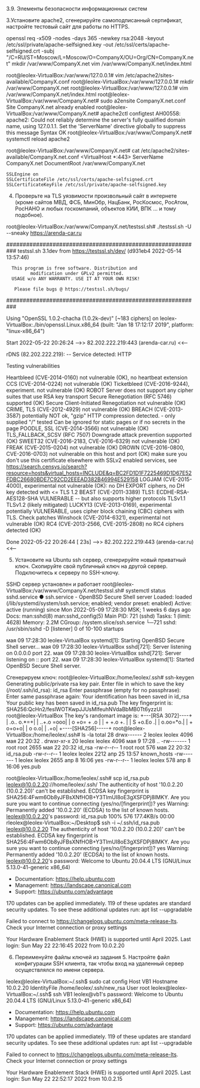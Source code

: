 3.9. Элементы безопасности информационных систем




3.Установите apache2, сгенерируйте самоподписанный сертификат, настройте тестовый сайт для работы по HTTPS.

openssl req -x509 -nodes -days 365 -newkey rsa:2048 -keyout /etc/ssl/private/apache-selfsigned.key -out /etc/ssl/certs/apache-selfsigned.crt -subj "/C=RU/ST=Moscow/L=Moscow/O=CompanyX/OU=Org/CN=CompanyX.net"
mkdir /var/www/CompanyX.net
vim /var/www/CompanyX.net/index.html

root@leolex-VirtualBox:/var/www/127.0.0.1# vim /etc/apache2/sites-available/CompanyX.conf 
root@leolex-VirtualBox:/var/www/127.0.0.1# mkdir /var/www/CompanyX.net
root@leolex-VirtualBox:/var/www/127.0.0.1# vim /var/www/CompanyX.net/index.html
root@leolex-VirtualBox:/var/www/CompanyX.net# sudo a2ensite CompanyX.net.conf
Site CompanyX.net already enabled
root@leolex-VirtualBox:/var/www/CompanyX.net# apache2ctl configtest
AH00558: apache2: Could not reliably determine the server's fully qualified domain name, using 127.0.1.1. Set the 'ServerName' directive globally to suppress this message
Syntax OK
root@leolex-VirtualBox:/var/www/CompanyX.net# systemctl reload apache2

root@leolex-VirtualBox:/var/www/CompanyX.net# cat /etc/apache2/sites-available/CompanyX.net.conf 
<VirtualHost *:443>
	ServerName CompanyX.net
	DocumentRoot /var/www/CompanyX.net

	SSLEngine on
	SSLCertificateFile /etc/ssl/certs/apache-selfsigned.crt
	SSLCertificateKeyFile /etc/ssl/private/apache-selfsigned.key
</Virtualhost>




4. Проверьте на TLS уязвимости произвольный сайт в интернете (кроме сайтов МВД, ФСБ, МинОбр, НацБанк, РосКосмос, РосАтом, РосНАНО и любых госкомпаний, объектов КИИ, ВПК ... и тому подобное).

root@leolex-VirtualBox:/var/www/CompanyX.net/testssl.sh# ./testssl.sh -U --sneaky https://arenda-car.ru

###########################################################
    testssl.sh       3.1dev from https://testssl.sh/dev/
    (d931eb4 2022-05-14 13:57:46)

      This program is free software. Distribution and
             modification under GPLv2 permitted.
      USAGE w/o ANY WARRANTY. USE IT AT YOUR OWN RISK!

       Please file bugs @ https://testssl.sh/bugs/

###########################################################

 Using "OpenSSL 1.0.2-chacha (1.0.2k-dev)" [~183 ciphers]
 on leolex-VirtualBox:./bin/openssl.Linux.x86_64
 (built: "Jan 18 17:12:17 2019", platform: "linux-x86_64")


 Start 2022-05-22 20:26:24        -->> 82.202.222.219:443 (arenda-car.ru) <<--

 rDNS (82.202.222.219):  --
 Service detected:       HTTP


 Testing vulnerabilities 

 Heartbleed (CVE-2014-0160)                not vulnerable (OK), no heartbeat extension
 CCS (CVE-2014-0224)                       not vulnerable (OK)
 Ticketbleed (CVE-2016-9244), experiment.  not vulnerable (OK)
 ROBOT                                     Server does not support any cipher suites that use RSA key transport
 Secure Renegotiation (RFC 5746)           supported (OK)
 Secure Client-Initiated Renegotiation     not vulnerable (OK)
 CRIME, TLS (CVE-2012-4929)                not vulnerable (OK)
 BREACH (CVE-2013-3587)                    potentially NOT ok, "gzip" HTTP compression detected. - only supplied "/" tested
                                           Can be ignored for static pages or if no secrets in the page
 POODLE, SSL (CVE-2014-3566)               not vulnerable (OK)
 TLS_FALLBACK_SCSV (RFC 7507)              Downgrade attack prevention supported (OK)
 SWEET32 (CVE-2016-2183, CVE-2016-6329)    not vulnerable (OK)
 FREAK (CVE-2015-0204)                     not vulnerable (OK)
 DROWN (CVE-2016-0800, CVE-2016-0703)      not vulnerable on this host and port (OK)
                                           make sure you don't use this certificate elsewhere with SSLv2 enabled services, see
                                           https://search.censys.io/search?resource=hosts&virtual_hosts=INCLUDE&q=BC2FD1D1F7225469D1D67E52FDBC26680BDE7C92CD2EEEAD382B46994E529158
 LOGJAM (CVE-2015-4000), experimental      not vulnerable (OK): no DH EXPORT ciphers, no DH key detected with <= TLS 1.2
 BEAST (CVE-2011-3389)                     TLS1: ECDHE-RSA-AES128-SHA 
                                           VULNERABLE -- but also supports higher protocols  TLSv1.1 TLSv1.2 (likely mitigated)
 LUCKY13 (CVE-2013-0169), experimental     potentially VULNERABLE, uses cipher block chaining (CBC) ciphers with TLS. Check patches
 Winshock (CVE-2014-6321), experimental    not vulnerable (OK)
 RC4 (CVE-2013-2566, CVE-2015-2808)        no RC4 ciphers detected (OK)


 Done 2022-05-22 20:26:44 [  23s] -->> 82.202.222.219:443 (arenda-car.ru) <<--




5. Установите на Ubuntu ssh сервер, сгенерируйте новый приватный ключ. Скопируйте свой публичный ключ на другой сервер. Подключитесь к серверу по SSH-ключу.

SSHD сервер установлен и работает
root@leolex-VirtualBox:/var/www/CompanyX.net/testssl.sh# systemctl status sshd.service
● ssh.service - OpenBSD Secure Shell server
     Loaded: loaded (/lib/systemd/system/ssh.service; enabled; vendor preset: enabled)
     Active: active (running) since Mon 2022-05-09 17:28:30 MSK; 1 weeks 6 days ago
       Docs: man:sshd(8)
             man:sshd_config(5)
   Main PID: 721 (sshd)
      Tasks: 1 (limit: 4628)
     Memory: 2.2M
     CGroup: /system.slice/ssh.service
             └─721 sshd: /usr/sbin/sshd -D [listener] 0 of 10-100 startups

мая 09 17:28:30 leolex-VirtualBox systemd[1]: Starting OpenBSD Secure Shell server...
мая 09 17:28:30 leolex-VirtualBox sshd[721]: Server listening on 0.0.0.0 port 22.
мая 09 17:28:30 leolex-VirtualBox sshd[721]: Server listening on :: port 22.
мая 09 17:28:30 leolex-VirtualBox systemd[1]: Started OpenBSD Secure Shell server.

Сгенерируем ключ:
root@leolex-VirtualBox:/home/leolex/.ssh# ssh-keygen
Generating public/private rsa key pair.
Enter file in which to save the key (/root/.ssh/id_rsa): id_rsa
Enter passphrase (empty for no passphrase): 
Enter same passphrase again: 
Your identification has been saved in id_rsa
Your public key has been saved in id_rsa.pub
The key fingerprint is:
SHA256:QcHn2/feslWOTKwpJJUsMlfeuhNVdaBbMB0Tt6yzzUI root@leolex-VirtualBox
The key's randomart image is:
+---[RSA 3072]----+
|       .o.. o.*=+|
|       ..+.o =ooo|
|      o +o= + .o |
|       + +.o +.  |
|        S +o.Eo .|
|         o.oo=*o.|
|          + o+o+o|
|           o  o.o|
|              .+o|
+----[SHA256]-----+
root@leolex-VirtualBox:/home/leolex/.ssh# ls -la
total 28
drwx------  2 leolex leolex 4096 мая 22 20:32 .
drwxr-xr-x 20 leolex leolex 4096 мая  9 17:28 ..
-rw-------  1 root   root   2655 мая 22 20:32 id_rsa
-rw-r--r--  1 root   root    576 мая 22 20:32 id_rsa.pub
-rw-r--r--  1 leolex leolex 2212 апр 25 13:57 known_hosts
-rw-------  1 leolex leolex 2655 апр  8 16:06 yes
-rw-r--r--  1 leolex leolex  578 апр  8 16:06 yes.pub

root@leolex-VirtualBox:/home/leolex/.ssh# scp id_rsa.pub leolex@10.0.2.20://home/leolex/.ssh/
The authenticity of host '10.0.2.20 (10.0.2.20)' can't be established.
ECDSA key fingerprint is SHA256:4Fwm6Ob8yJFBsXNfHOB+Y3TImUI8oE3gXSFDPj8IMKY.
Are you sure you want to continue connecting (yes/no/[fingerprint])? yes
Warning: Permanently added '10.0.2.20' (ECDSA) to the list of known hosts.
leolex@10.0.2.20's password: 
id_rsa.pub                                                      100%  576   177.4KB/s   00:00    
rleolex@leolex-VirtualBox:~/Desktop$ ssh -i ~/.ssh/id_rsa.pub leolex@10.0.2.20
The authenticity of host '10.0.2.20 (10.0.2.20)' can't be established.
ECDSA key fingerprint is SHA256:4Fwm6Ob8yJFBsXNfHOB+Y3TImUI8oE3gXSFDPj8IMKY.
Are you sure you want to continue connecting (yes/no/[fingerprint])? yes
Warning: Permanently added '10.0.2.20' (ECDSA) to the list of known hosts.
leolex@10.0.2.20's password: 
Welcome to Ubuntu 20.04.4 LTS (GNU/Linux 5.13.0-41-generic x86_64)

 * Documentation:  https://help.ubuntu.com
 * Management:     https://landscape.canonical.com
 * Support:        https://ubuntu.com/advantage

170 updates can be applied immediately.
119 of these updates are standard security updates.
To see these additional updates run: apt list --upgradable

Failed to connect to https://changelogs.ubuntu.com/meta-release-lts. Check your Internet connection or proxy settings

Your Hardware Enablement Stack (HWE) is supported until April 2025.
Last login: Sun May 22 22:16:45 2022 from 10.0.2.20




6. Переименуйте файлы ключей из задания 5. Настройте файл конфигурации SSH клиента, так чтобы вход на удаленный сервер осуществлялся по имени сервера.

leolex@leolex-VirtualBox:~/.ssh$ sudo cat config
Host VB1
	Hostname 10.0.2.20
	IdentityFile /home/leolex/.ssh/new_rsa
	User root
leolex@leolex-VirtualBox:~/.ssh$ ssh VB1
leolex@vb1's password: 
Welcome to Ubuntu 20.04.4 LTS (GNU/Linux 5.13.0-41-generic x86_64)

 * Documentation:  https://help.ubuntu.com
 * Management:     https://landscape.canonical.com
 * Support:        https://ubuntu.com/advantage

170 updates can be applied immediately.
119 of these updates are standard security updates.
To see these additional updates run: apt list --upgradable

Failed to connect to https://changelogs.ubuntu.com/meta-release-lts. Check your Internet connection or proxy settings

Your Hardware Enablement Stack (HWE) is supported until April 2025.
Last login: Sun May 22 22:52:17 2022 from 10.0.2.15

